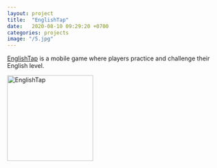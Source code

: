 ```yaml
---
layout: project
title:  "EnglishTap"
date:   2020-08-10 09:29:20 +0700
categories: projects
image: "/5.jpg"
---
```

[EnglishTap][englishtap-url] is a mobile game where players practice and challenge their English level.

<img src="/5.jpg" style="width: 200px;" alt="EnglishTap">


[englishtap-url]: https://apps.apple.com/us/app/englishtap-practice-language/id1524936033